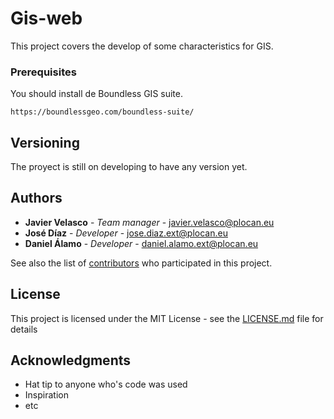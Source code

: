 # Gis-web

This project covers the develop of some characteristics for GIS.


### Prerequisites

You should install de Boundless GIS suite. 

```
https://boundlessgeo.com/boundless-suite/
```


## Versioning

The proyect is still on developing to have any version yet.

## Authors

* **Javier Velasco** - *Team manager* - javier.velasco@plocan.eu
* **José Díaz** - *Developer* - jose.diaz.ext@plocan.eu
* **Daniel Álamo** - *Developer* - daniel.alamo.ext@plocan.eu


See also the list of [contributors](https://github.com/your/project/contributors) who participated in this project.

## License

This project is licensed under the MIT License - see the [LICENSE.md](LICENSE.md) file for details

## Acknowledgments

* Hat tip to anyone who's code was used
* Inspiration
* etc
